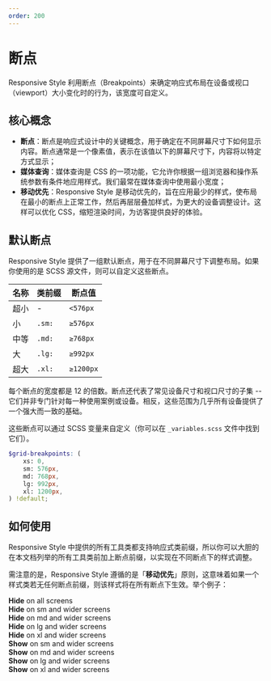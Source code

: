 ```yaml
---
order: 200
---
```


# 断点

Responsive Style 利用断点（Breakpoints）来确定响应式布局在设备或视口（viewport）大小变化时的行为，该宽度可自定义。

## 核心概念

- **断点**：断点是响应式设计中的关键概念，用于确定在不同屏幕尺寸下如何显示内容。断点通常是一个像素值，表示在该值以下的屏幕尺寸下，内容将以特定方式显示；
- **媒体查询**：媒体查询是 CSS 的一项功能，它允许你根据一组浏览器和操作系统参数有条件地应用样式。我们最常在媒体查询中使用最小宽度；
- **移动优先**：Responsive Style 是移动优先的，旨在应用最少的样式，使布局在最小的断点上正常工作，然后再层层叠加样式，为更大的设备调整设计。这样可以优化 CSS，缩短渲染时间，为访客提供良好的体验。

## 默认断点

Responsive Style 提供了一组默认断点，用于在不同屏幕尺寸下调整布局。如果你使用的是 SCSS 源文件，则可以自定义这些断点。

| 名称 | 类前缀 | 断点值    |
| ---- | ------ | --------- |
| 超小 | -      | `<576px`  |
| 小   | `.sm:` | `≥576px`  |
| 中等 | `.md:` | `≥768px`  |
| 大   | `.lg:` | `≥992px`  |
| 超大 | `.xl:` | `≥1200px` |

每个断点的宽度都是 12 的倍数。断点还代表了常见设备尺寸和视口尺寸的子集 -- 它们并非专门针对每一种使用案例或设备。相反，这些范围为几乎所有设备提供了一个强大而一致的基础。

这些断点可以通过 SCSS 变量来自定义（你可以在 `_variables.scss` 文件中找到它们）。

```scss
$grid-breakpoints: (
    xs: 0,
    sm: 576px,
    md: 768px,
    lg: 992px,
    xl: 1200px,
) !default;
```

## 如何使用

Responsive Style 中提供的所有工具类都支持响应式类前缀，所以你可以大胆的在本文档列举的所有工具类前加上断点前缀，以实现在不同断点下的样式调整。

需注意的是，Responsive Style 遵循的是「**移动优先**」原则，这意味着如果一个样式类若无任何断点前缀，则该样式将在所有断点下生效。举个例子：

<Story title="断点隐藏" defaultShowCode>
<div class="demo-bps text-center p-4">
  <div class="d-none my-2"><b>Hide</b> on all screens</div>
  <div class="sm:d-none my-2"><b>Hide</b> on sm and wider screens</div>
  <div class="md:d-none my-2"><b>Hide</b> on md and wider screens</div>
  <div class="lg:d-none my-2"><b>Hide</b> on lg and wider screens</div>
  <div class="xl:d-none my-2"><b>Hide</b> on xl and wider screens</div>
</div>
</Story>

<Story title="断点显示" defaultShowCode>
<div class="demo-bps text-center p-4">
  <div class="d-none sm:d-block my-2"><b>Show</b> on sm and wider screens</div>
  <div class="d-none md:d-block my-2"><b>Show</b> on md and wider screens</div>
  <div class="d-none lg:d-block my-2"><b>Show</b> on lg and wider screens</div>
  <div class="d-none xl:d-block my-2"><b>Show</b> on xl and wider screens</div>
</div>
</Story>
